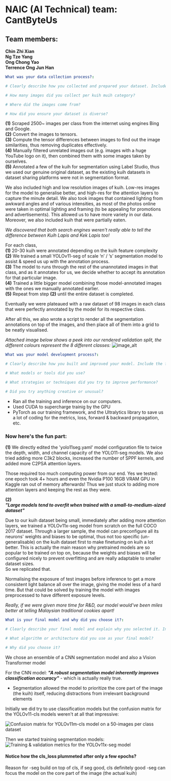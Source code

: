 # NAIC (AI Technical) team: CantByteUs
## Team members:
**Chin Zhi Xian \
Ng Tze Yang \
Ong Chong Yao \
Terrence Ong Jun Han**

```yaml
What was your data collection process?:

# Clearly describe how you collected and prepared your dataset. Include the following:

# How many images did you collect per kuih muih category?

# Where did the images come from?

# How did you ensure your dataset is diverse?
```
**(1)** Scraped 2500~ images per class from the internet using engines Bing and Google. \
**(2)** Convert the images to tensors. \
**(3)** Compute the tensor differences between images to find out the image similarities, thus removing duplicates effectively. \
**(4)** Manually filtered unrelated images out (e.g. images with a huge YouTube logo on it), then combined them with some images taken by ourselves. \
**(5)** Annotated a few of the kuih for segmentation using Label Studio, thus we used our genuine original dataset, as the existing kuih datasets in dataset sharing platforms were not in segmentation format.

We also included high and low resolution images of kuih. Low-res images for the model to generalise better, and high-res for the attention layers to capture the minute detail. We also took images that contained lighting from awkward angles and of various intensities, as most of the photos online were taken in optimal lighting and framing (to be appealing for promotions and advertisements). This allowed us to have more variety in our data. Moreover, we also included kuih that were partially eaten.

*We discovered that both search engines weren't really able to tell the difference between Kuih Lapis and Kek Lapis too!*

For each class, \
**(1)** 20-30 kuih were annotated depending on the kuih feature complexity \
**(2)** We trained a small YOLOv11-seg of scale ‘n’ / ‘s’ segmentation model to assist & speed us up with the annotation process. \
**(3)** The model to runs through the rest of the unannotated images in that class, and as it annotates for us, we decide whether to accept its annotation for that particular image. \
**(4)** Trained a little bigger model combining those model-annotated images with the ones we manually annotated earlier. \
**(5)** Repeat from step **(2)** until the entire dataset is completed.

Eventually we were plateaued with a raw dataset of 98 images in each class that were perfectly annotated by the model for its respective class.

After all this, we also wrote a script to render all the segmentation annotations on top of the images, and then place all of them into a grid to be neatly visualised.

*Attached image below shows a peek into our rendered validation split, the different colours represent the 8 different classes:*
![image_alt](https://github.com/henryocy/naic/blob/b13f73f0e445c1bfe7b85149d84d335863b27158/val-viz.jpg)

```yaml
What was your model development process?:

# Clearly describe how you built and improved your model. Include the following:

# What models or tools did you use?

# What strategies or techniques did you try to improve performance?

# Did you try anything creative or unusual?
```
- Ran all the training and inference on our computers.
- Used CUDA to supercharge trainig by the GPU
- PyTorch as our training framework, and the Ultralytics library to save us a lot of coding for the metrics, loss, forward & backward propagation, etc.

### Now here's the fun part:
**(1)** We directly edited the 'yolo11seg.yaml' model configuration file to twice the depth, width, and channel capacity of the YOLO11-seg models. We also tried adding more C3k2 blocks, increased the number of SPPF kernels, and added more C2PSA attention layers.

Those required too much computing power from our end. Yes we tested: one epoch took 4+ hours and even the Nvidia P100 16GB VRAM GPU in Kaggle ran out of memory afterwards! Thus we just stuck to adding more attention layers and keeping the rest as they were.

**(2)** \
***"Large models tend to overfit when trained with a small-to-medium-sized dataset"***

Due to our kuih dataset being small, immediately after adding more attention layers, we trained a YOLOv11x-seg model from scratch on the full COCO 2017 dataset. Through a larger sample, the model can preconfigure all its neurons' weights and biases to be optimal, thus not too specific (un-generalisable) on the kuih dataset first to make finetuning on kuih a lot better. This is actually the main reason why pretrained models are so popular to be trained on top on, because the weights and biases will be configured nicely to prevent overfitting and are really adaptable to smaller dataset sizes. \
So we replicated that.

Normalising the exposure of test images before inference to get a more consistent light balance all over the image, giving the model less of a hard time. But that could be solved by training the model with images preprocessed to have different exposure levels.

*Really, if we were given more time for R&D, our model would've been miles better at telling Malaysian traditional cookies apart!*

```yaml
What is your final model and why did you choose it?:

# Clearly describe your final model and explain why you selected it. Include the following:

# What algorithm or architecture did you use as your final model?

# Why did you choose it?
```

We chose an ensemble of a CNN segmentation model and also a Vision Transformer model

For the CNN model:
***"A robust segmentation model inherently improves classification accuracy"*** - which is actually really true.

- Segmentation allowed the model to prioritize the core part of the image (the kuih) itself, reducing distractions from irrelevant background elements 

Initially we did try to use classification models but the confusion matrix for the YOLOv11-cls models weren't at all that impressive:

![Confusion matrix for YOLOv11m-cls model on a 50-images per class dataset](https://github.com/henryocy/naic/blob/b13f73f0e445c1bfe7b85149d84d335863b27158/confusion_matrix_cls.png)

Then we started training segmentation models:
![Training & validation metrics for the YOLOv11x-seg model](https://github.com/henryocy/naic/blob/b13f73f0e445c1bfe7b85149d84d335863b27158/seg-metrics.png)
#### Notice how the cls_loss plummeted after only a few epochs?

Reason for
-seg build on top of cls, if seg good, cls definitely good
-seg can focus the model on the core part of the image (the actual kuih)
